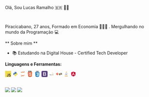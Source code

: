 Olá, Sou Lucas Ramalho 🇧🇷 👋🏾

<br />

 Piracicabano, 27 anos, Formado em Economia 👨🏾‍🎓 . Mergulhando no mundo da Programação 💻

** Sobre mim **

- 📚 Estudando na Digital House - Certified Tech Developer






**Linguagens e Ferramentas:**  

<code><img height="20" src="https://raw.githubusercontent.com/github/explore/80688e429a7d4ef2fca1e82350fe8e3517d3494d/topics/javascript/javascript.png"></code>
<code><img height="20" src="https://raw.githubusercontent.com/github/explore/80688e429a7d4ef2fca1e82350fe8e3517d3494d/topics/python/python.png"></code>
<code><img height="20" src="https://raw.githubusercontent.com/github/explore/80688e429a7d4ef2fca1e82350fe8e3517d3494d/topics/jupyter-notebook/jupyter-notebook.png"></code>
<code><img height="20" src="https://raw.githubusercontent.com/github/explore/5c058a388828bb5fde0bcafd4bc867b5bb3f26f3/topics/html/html.png"></code>
<code><img height="20" src="https://raw.githubusercontent.com/github/explore/5c058a388828bb5fde0bcafd4bc867b5bb3f26f3/topics/css/css.png"></code>
<code><img height="20" src="https://raw.githubusercontent.com/github/explore/5c058a388828bb5fde0bcafd4bc867b5bb3f26f3/topics/bootstrap/bootstrap.png"></code>
<code><img height="20" src="https://raw.githubusercontent.com/github/explore/80688e429a7d4ef2fca1e82350fe8e3517d3494d/topics/mysql/mysql.png"></code>
<code><img height="20" src="https://raw.githubusercontent.com/github/explore/80688e429a7d4ef2fca1e82350fe8e3517d3494d/topics/git/git.png"></code> 
<code><img height="20" src="https://raw.githubusercontent.com/github/explore/80688e429a7d4ef2fca1e82350fe8e3517d3494d/topics/java/java.png"></code> 
<code><img height="20" src="https://raw.githubusercontent.com/github/explore/80688e429a7d4ef2fca1e82350fe8e3517d3494d/topics/angular/angular.png"></code> 


<div style="display: inline_block"><br>
    <a href="https://www.linkedin.com/in/lucasramalhon/" target="_blank"><img src="https://img.shields.io/badge/LinkedIn-0077B5?style=for-the-badge&logo=linkedin&logoColor=white" target="_blank"></a>
    <a href = "mailto:lucas_ramalhon@hotmail.com"><img src="https://img.shields.io/badge/Outlook-0078D4?style=for-the-badge&amp;logo=microsoft-outlook&amp;logoColor=white" target="_blank"></a>
   <a href = "https://api.whatsapp.com/send?phone=5519994460406&text=Ol%C3%A1!%20Fique%20a%20vontade%20para%20me%20enviar%20uma%20mensagem!"><img src="https://img.shields.io/badge/WhatsApp-25D366?style=for-the-badge&amp;logo=whatsapp&amp;logoColor=white" target="_blank"></a>
 
